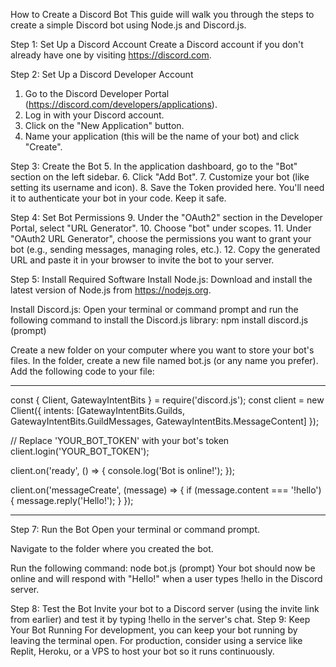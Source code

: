 How to Create a Discord Bot
This guide will walk you through the steps to create a simple Discord bot using Node.js and Discord.js.

Step 1: Set Up a Discord Account
Create a Discord account if you don't already have one by visiting https://discord.com.

Step 2: Set Up a Discord Developer Account
1. Go to the Discord Developer Portal (https://discord.com/developers/applications).
2. Log in with your Discord account.
3. Click on the "New Application" button.
4. Name your application (this will be the name of your bot) and click "Create".

Step 3: Create the Bot
5. In the application dashboard, go to the "Bot" section on the left sidebar.
6. Click "Add Bot".
7. Customize your bot (like setting its username and icon).
8. Save the Token provided here. You'll need it to authenticate your bot in your code. Keep it safe.

Step 4: Set Bot Permissions
9. Under the "OAuth2" section in the Developer Portal, select "URL Generator".
10. Choose "bot" under scopes.
11. Under "OAuth2 URL Generator", choose the permissions you want to grant your bot (e.g., sending messages, managing roles, etc.).
12. Copy the generated URL and paste it in your browser to invite the bot to your server.

Step 5: Install Required Software
Install Node.js: Download and install the latest version of Node.js from https://nodejs.org.

Install Discord.js: Open your terminal or command prompt and run the following command to install the Discord.js library:
npm install discord.js (prompt)

Create a new folder on your computer where you want to store your bot's files.
In the folder, create a new file named bot.js (or any name you prefer).
Add the following code to your file:

------------------------------------------------------------------------------------------------------------------------------------------
const { Client, GatewayIntentBits } = require('discord.js');
const client = new Client({ intents: [GatewayIntentBits.Guilds, GatewayIntentBits.GuildMessages, GatewayIntentBits.MessageContent] });

// Replace 'YOUR_BOT_TOKEN' with your bot's token
client.login('YOUR_BOT_TOKEN');

client.on('ready', () => {
    console.log('Bot is online!');
});

client.on('messageCreate', (message) => {
    if (message.content === '!hello') {
        message.reply('Hello!');
    }
});

------------------------------------------------------------------------------------------------------------------------------------------

Step 7: Run the Bot
Open your terminal or command prompt.

Navigate to the folder where you created the bot.

Run the following command:
node bot.js (prompt)
Your bot should now be online and will respond with "Hello!" when a user types !hello in the Discord server.

Step 8: Test the Bot
Invite your bot to a Discord server (using the invite link from earlier) and test it by typing !hello in the server's chat.
Step 9: Keep Your Bot Running
For development, you can keep your bot running by leaving the terminal open.
For production, consider using a service like Replit, Heroku, or a VPS to host your bot so it runs continuously.





